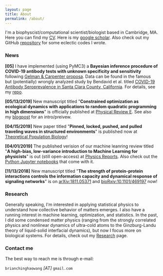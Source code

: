 ```yaml
---
layout: page
title: About
permalink: /about/
---
```



I'm a biophyscist/computational scientist/biologist based in Cambridge, MA. Here you can find my [CV](https://www.dropbox.com/s/4qdzrujpdiqe96l/CHW_CV.pdf?dl=0). Here is my [google scholar](https://scholar.google.com/citations?user=_-ylxpYAAAAJ&hl=en). Also check out my GitHub [repository](https://github.com/chinghao0703) for some eclectic codes I wrote. 



### News ###

**[05]** 
I have implemented (using PyMC3) a **Bayesian inference procedure of COVID-19 antibody tests with unknown specificity and sensitivity** following [Gelman & Carpenter proposa](http://www.stat.columbia.edu/~gelman/research/unpublished/specificity.pdf). Data can be found in the famous but (potentially) wrongly analyzed study by Bendavid et al. titled [COVID-19 Antibody Seroprevalence in Santa Clara County, California](https://www.medrxiv.org/content/10.1101/2020.04.14.20062463v2). For details, see my [repo](https://github.com/chinghao0703/Bayesian-Inference-covid-antibody-test).


**[05/13/2019]**
New manuscript titled "**Constrained optimization as ecological dynamics with applications to random quadratic programming in high dimensions**" is officially published at [Physical Review E](https://doi.org/10.1103/PhysRevE.99.052111). See also my [blogpost](https://chinghao0703.github.io/Recent-research-update/) for an intro/preivew. 

**[04/15/2019]**
New paper titled "**Pinned, locked, pushed, and pulled traveling waves in structured environments**" is published now at [Theoretical Population Biology](https://doi.org/10.1016/j.tpb.2019.04.003)!

**[04/01/2019]**
The published verision of our machine leanring review titled "**A high-bias, low-variance introduction to Machine Learning for physicists**" is out (still open-access) at [Physics Reports](https://doi.org/10.1016/j.physrep.2019.03.001). Also check out the [Python Jupyter notebooks](https://github.com/drckf/mlreview_notebooks) that come with it.

**[11/13/2018]**
New manuscript titled "**The strength of protein-protein interactions controls the information capacity and dynamical response of signaling networks**" is on [arXiv:1811.05371](https://arxiv.org/abs/1811.05371) and [bioRxiv:10.1101/469197](https://doi.org/10.1101/469197) now!




### Research ###

Generally speaking, I'm interested in applying statistical physics to understand how collective behavior of matters emerges. I also have a running interest in machine learning, optimization, and statistics. In the past, I did some condensed matter physics (ranging from the strongly correlated physics and nonlinear dynamics of ultra-cold atoms to the Ginzburg-Landu theory of liquid-solid interfacial dynamics), but now I focus more on biological systems. For details, check out my [Research](https://chinghao0703.github.io/Research/) page.


### Contact me

The best way to reach me is through e-mail:

`brianchinghaowang` *[AT]* `gmail.com`
